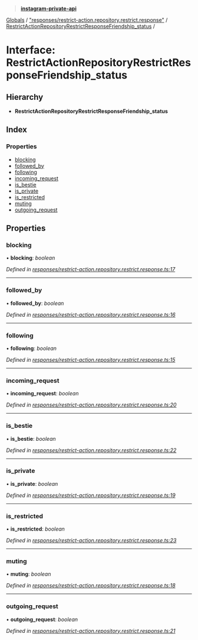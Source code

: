 > **[instagram-private-api](../README.md)**

[Globals](../README.md) / ["responses/restrict-action.repository.restrict.response"](../modules/_responses_restrict_action_repository_restrict_response_.md) / [RestrictActionRepositoryRestrictResponseFriendship_status](_responses_restrict_action_repository_restrict_response_.restrictactionrepositoryrestrictresponsefriendship_status.md) /

# Interface: RestrictActionRepositoryRestrictResponseFriendship_status

## Hierarchy

* **RestrictActionRepositoryRestrictResponseFriendship_status**

## Index

### Properties

* [blocking](_responses_restrict_action_repository_restrict_response_.restrictactionrepositoryrestrictresponsefriendship_status.md#blocking)
* [followed_by](_responses_restrict_action_repository_restrict_response_.restrictactionrepositoryrestrictresponsefriendship_status.md#followed_by)
* [following](_responses_restrict_action_repository_restrict_response_.restrictactionrepositoryrestrictresponsefriendship_status.md#following)
* [incoming_request](_responses_restrict_action_repository_restrict_response_.restrictactionrepositoryrestrictresponsefriendship_status.md#incoming_request)
* [is_bestie](_responses_restrict_action_repository_restrict_response_.restrictactionrepositoryrestrictresponsefriendship_status.md#is_bestie)
* [is_private](_responses_restrict_action_repository_restrict_response_.restrictactionrepositoryrestrictresponsefriendship_status.md#is_private)
* [is_restricted](_responses_restrict_action_repository_restrict_response_.restrictactionrepositoryrestrictresponsefriendship_status.md#is_restricted)
* [muting](_responses_restrict_action_repository_restrict_response_.restrictactionrepositoryrestrictresponsefriendship_status.md#muting)
* [outgoing_request](_responses_restrict_action_repository_restrict_response_.restrictactionrepositoryrestrictresponsefriendship_status.md#outgoing_request)

## Properties

###  blocking

• **blocking**: *boolean*

*Defined in [responses/restrict-action.repository.restrict.response.ts:17](https://github.com/dilame/instagram-private-api/blob/3e16058/src/responses/restrict-action.repository.restrict.response.ts#L17)*

___

###  followed_by

• **followed_by**: *boolean*

*Defined in [responses/restrict-action.repository.restrict.response.ts:16](https://github.com/dilame/instagram-private-api/blob/3e16058/src/responses/restrict-action.repository.restrict.response.ts#L16)*

___

###  following

• **following**: *boolean*

*Defined in [responses/restrict-action.repository.restrict.response.ts:15](https://github.com/dilame/instagram-private-api/blob/3e16058/src/responses/restrict-action.repository.restrict.response.ts#L15)*

___

###  incoming_request

• **incoming_request**: *boolean*

*Defined in [responses/restrict-action.repository.restrict.response.ts:20](https://github.com/dilame/instagram-private-api/blob/3e16058/src/responses/restrict-action.repository.restrict.response.ts#L20)*

___

###  is_bestie

• **is_bestie**: *boolean*

*Defined in [responses/restrict-action.repository.restrict.response.ts:22](https://github.com/dilame/instagram-private-api/blob/3e16058/src/responses/restrict-action.repository.restrict.response.ts#L22)*

___

###  is_private

• **is_private**: *boolean*

*Defined in [responses/restrict-action.repository.restrict.response.ts:19](https://github.com/dilame/instagram-private-api/blob/3e16058/src/responses/restrict-action.repository.restrict.response.ts#L19)*

___

###  is_restricted

• **is_restricted**: *boolean*

*Defined in [responses/restrict-action.repository.restrict.response.ts:23](https://github.com/dilame/instagram-private-api/blob/3e16058/src/responses/restrict-action.repository.restrict.response.ts#L23)*

___

###  muting

• **muting**: *boolean*

*Defined in [responses/restrict-action.repository.restrict.response.ts:18](https://github.com/dilame/instagram-private-api/blob/3e16058/src/responses/restrict-action.repository.restrict.response.ts#L18)*

___

###  outgoing_request

• **outgoing_request**: *boolean*

*Defined in [responses/restrict-action.repository.restrict.response.ts:21](https://github.com/dilame/instagram-private-api/blob/3e16058/src/responses/restrict-action.repository.restrict.response.ts#L21)*